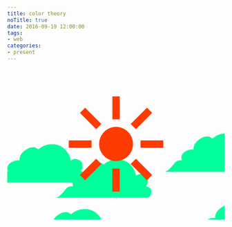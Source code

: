 ```yaml
---
title: color theory
noTitle: true
date: 2016-09-19 12:00:00
tags:
- web
categories:
- present
---
```

<div id="color-container" class="color-container">
  <div class="color-cloud">☁</div>
  <div class="color-cloud">☁</div>
  <div class="color-cloud">☁</div>
  <div class="color-cloud">☁</div>
  <div class="color-cloud">☁</div>
  <div class="color-cloud">☁</div>
  <div class="color-sun">☀</div>
</div>
<style type="text/css">.color-container{width:100%;height:350px;font-size:245px;overflow:hidden;position:relative}.color-cloud{color:#00ff9a;position:absolute;animation-name:color-cloud;animation-duration:5s;animation-iteration-count:infinite}.color-sun{color:#fd3b00;text-align:center;position:absolute;top:175px;width:100%;line-height:0}.color-cloud:nth-of-type(1){left:25%;top:22%;animation-duration:100s}.color-cloud:nth-of-type(2){left:85%;top:50%;animation-duration:60s}.color-cloud:nth-of-type(3){left:75%;top:5%;animation-duration:30s}.color-cloud:nth-of-type(4){left:75%;top:62.5%;animation-duration:70s}.color-cloud:nth-of-type(5){left:10%;top:55%;animation-duration:80s}.color-cloud:nth-of-type(6){left:-5%;top:12%;animation-duration:50s}@keyframes color-cloud{0%,100%{transform:translate(-10%,-5%)}25%{transform:translate(15%,0)}50%{transform:translate(-7.5%,3%)}75%{transform:translate(6%,-2%)}}</style>
